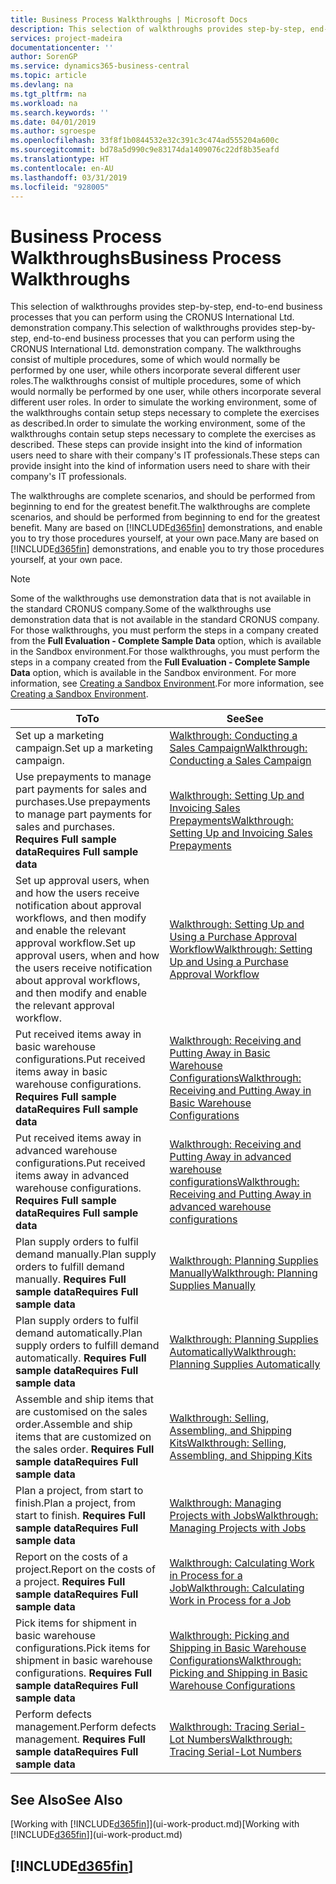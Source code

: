 ```yaml
---
title: Business Process Walkthroughs | Microsoft Docs
description: This selection of walkthroughs provides step-by-step, end-to-end business processes that you can perform using the CRONUS International Ltd. demonstration company. The walkthroughs consist of multiple procedures, some of which would normally be performed by one user, while others incorporate several different user roles. In order to simulate the working environment, some of the walkthroughs contain setup steps necessary to complete the exercises as described. These steps can provide insight into the kind of information users need to share with their company's IT professionals.
services: project-madeira
documentationcenter: ''
author: SorenGP
ms.service: dynamics365-business-central
ms.topic: article
ms.devlang: na
ms.tgt_pltfrm: na
ms.workload: na
ms.search.keywords: ''
ms.date: 04/01/2019
ms.author: sgroespe
ms.openlocfilehash: 33f8f1b0844532e32c391c3c474ad555204a600c
ms.sourcegitcommit: bd78a5d990c9e83174da1409076c22df8b35eafd
ms.translationtype: HT
ms.contentlocale: en-AU
ms.lasthandoff: 03/31/2019
ms.locfileid: "928005"
---
```

# <a name="business-process-walkthroughs"></a><span data-ttu-id="03985-106">Business Process Walkthroughs</span><span class="sxs-lookup"><span data-stu-id="03985-106">Business Process Walkthroughs</span></span>
<span data-ttu-id="03985-107">This selection of walkthroughs provides step-by-step, end-to-end business processes that you can perform using the CRONUS International Ltd. demonstration company.</span><span class="sxs-lookup"><span data-stu-id="03985-107">This selection of walkthroughs provides step-by-step, end-to-end business processes that you can perform using the CRONUS International Ltd. demonstration company.</span></span> <span data-ttu-id="03985-108">The walkthroughs consist of multiple procedures, some of which would normally be performed by one user, while others incorporate several different user roles.</span><span class="sxs-lookup"><span data-stu-id="03985-108">The walkthroughs consist of multiple procedures, some of which would normally be performed by one user, while others incorporate several different user roles.</span></span> <span data-ttu-id="03985-109">In order to simulate the working environment, some of the walkthroughs contain setup steps necessary to complete the exercises as described.</span><span class="sxs-lookup"><span data-stu-id="03985-109">In order to simulate the working environment, some of the walkthroughs contain setup steps necessary to complete the exercises as described.</span></span> <span data-ttu-id="03985-110">These steps can provide insight into the kind of information users need to share with their company's IT professionals.</span><span class="sxs-lookup"><span data-stu-id="03985-110">These steps can provide insight into the kind of information users need to share with their company's IT professionals.</span></span>  

 <span data-ttu-id="03985-111">The walkthroughs are complete scenarios, and should be performed from beginning to end for the greatest benefit.</span><span class="sxs-lookup"><span data-stu-id="03985-111">The walkthroughs are complete scenarios, and should be performed from beginning to end for the greatest benefit.</span></span> <span data-ttu-id="03985-112">Many are based on [!INCLUDE[d365fin](includes/d365fin_md.md)] demonstrations, and enable you to try those procedures yourself, at your own pace.</span><span class="sxs-lookup"><span data-stu-id="03985-112">Many are based on [!INCLUDE[d365fin](includes/d365fin_md.md)] demonstrations, and enable you to try those procedures yourself, at your own pace.</span></span>  

> [!NOTE]
> <span data-ttu-id="03985-113">Some of the walkthroughs use demonstration data that is not available in the standard CRONUS company.</span><span class="sxs-lookup"><span data-stu-id="03985-113">Some of the walkthroughs use demonstration data that is not available in the standard CRONUS company.</span></span> <span data-ttu-id="03985-114">For those walkthroughs, you must perform the steps in a company created from the **Full Evaluation - Complete Sample Data** option, which is available in the Sandbox environment.</span><span class="sxs-lookup"><span data-stu-id="03985-114">For those walkthroughs, you must perform the steps in a company created from the **Full Evaluation - Complete Sample Data** option, which is available in the Sandbox environment.</span></span> <span data-ttu-id="03985-115">For more information, see [Creating a Sandbox Environment](across-how-create-sandbox-environment.md).</span><span class="sxs-lookup"><span data-stu-id="03985-115">For more information, see [Creating a Sandbox Environment](across-how-create-sandbox-environment.md).</span></span>

|<span data-ttu-id="03985-116">To</span><span class="sxs-lookup"><span data-stu-id="03985-116">To</span></span>|<span data-ttu-id="03985-117">See</span><span class="sxs-lookup"><span data-stu-id="03985-117">See</span></span>|  
|--------|---------|  
|<span data-ttu-id="03985-118">Set up a marketing campaign.</span><span class="sxs-lookup"><span data-stu-id="03985-118">Set up a marketing campaign.</span></span>|[<span data-ttu-id="03985-119">Walkthrough: Conducting a Sales Campaign</span><span class="sxs-lookup"><span data-stu-id="03985-119">Walkthrough: Conducting a Sales Campaign</span></span>](walkthrough-conducting-a-sales-campaign.md)|  
|<span data-ttu-id="03985-120">Use prepayments to manage part payments for sales and purchases.</span><span class="sxs-lookup"><span data-stu-id="03985-120">Use prepayments to manage part payments for sales and purchases.</span></span> <span data-ttu-id="03985-121">**Requires Full sample data**</span><span class="sxs-lookup"><span data-stu-id="03985-121">**Requires Full sample data**</span></span> |[<span data-ttu-id="03985-122">Walkthrough: Setting Up and Invoicing Sales Prepayments</span><span class="sxs-lookup"><span data-stu-id="03985-122">Walkthrough: Setting Up and Invoicing Sales Prepayments</span></span>](walkthrough-setting-up-and-invoicing-sales-prepayments.md)|  
|<span data-ttu-id="03985-123">Set up approval users, when and how the users receive notification about approval workflows, and then modify and enable the relevant approval workflow.</span><span class="sxs-lookup"><span data-stu-id="03985-123">Set up approval users, when and how the users receive notification about approval workflows, and then modify and enable the relevant approval workflow.</span></span>|[<span data-ttu-id="03985-124">Walkthrough: Setting Up and Using a Purchase Approval Workflow</span><span class="sxs-lookup"><span data-stu-id="03985-124">Walkthrough: Setting Up and Using a Purchase Approval Workflow</span></span>](walkthrough-setting-up-and-using-a-purchase-approval-workflow.md)|  
|<span data-ttu-id="03985-125">Put received items away in basic warehouse configurations.</span><span class="sxs-lookup"><span data-stu-id="03985-125">Put received items away in basic warehouse configurations.</span></span> <span data-ttu-id="03985-126">**Requires Full sample data**</span><span class="sxs-lookup"><span data-stu-id="03985-126">**Requires Full sample data**</span></span>|[<span data-ttu-id="03985-127">Walkthrough: Receiving and Putting Away in Basic Warehouse Configurations</span><span class="sxs-lookup"><span data-stu-id="03985-127">Walkthrough: Receiving and Putting Away in Basic Warehouse Configurations</span></span>](walkthrough-receiving-and-putting-away-in-basic-warehousing.md)|  
|<span data-ttu-id="03985-128">Put received items away in advanced warehouse configurations.</span><span class="sxs-lookup"><span data-stu-id="03985-128">Put received items away in advanced warehouse configurations.</span></span> <span data-ttu-id="03985-129">**Requires Full sample data**</span><span class="sxs-lookup"><span data-stu-id="03985-129">**Requires Full sample data**</span></span>|[<span data-ttu-id="03985-130">Walkthrough: Receiving and Putting Away in advanced warehouse configurations</span><span class="sxs-lookup"><span data-stu-id="03985-130">Walkthrough: Receiving and Putting Away in advanced warehouse configurations</span></span>](walkthrough-receiving-and-putting-away-in-advanced-warehousing.md)|  
|<span data-ttu-id="03985-131">Plan supply orders to fulfil demand manually.</span><span class="sxs-lookup"><span data-stu-id="03985-131">Plan supply orders to fulfill demand manually.</span></span> <span data-ttu-id="03985-132">**Requires Full sample data**</span><span class="sxs-lookup"><span data-stu-id="03985-132">**Requires Full sample data**</span></span>|[<span data-ttu-id="03985-133">Walkthrough: Planning Supplies Manually</span><span class="sxs-lookup"><span data-stu-id="03985-133">Walkthrough: Planning Supplies Manually</span></span>](walkthrough-planning-supplies-manually.md)|  
|<span data-ttu-id="03985-134">Plan supply orders to fulfil demand automatically.</span><span class="sxs-lookup"><span data-stu-id="03985-134">Plan supply orders to fulfill demand automatically.</span></span> <span data-ttu-id="03985-135">**Requires Full sample data**</span><span class="sxs-lookup"><span data-stu-id="03985-135">**Requires Full sample data**</span></span>|[<span data-ttu-id="03985-136">Walkthrough: Planning Supplies Automatically</span><span class="sxs-lookup"><span data-stu-id="03985-136">Walkthrough: Planning Supplies Automatically</span></span>](walkthrough-planning-supplies-automatically.md)|  
|<span data-ttu-id="03985-137">Assemble and ship items that are customised on the sales order.</span><span class="sxs-lookup"><span data-stu-id="03985-137">Assemble and ship items that are customized on the sales order.</span></span> <span data-ttu-id="03985-138">**Requires Full sample data**</span><span class="sxs-lookup"><span data-stu-id="03985-138">**Requires Full sample data**</span></span>|[<span data-ttu-id="03985-139">Walkthrough: Selling, Assembling, and Shipping Kits</span><span class="sxs-lookup"><span data-stu-id="03985-139">Walkthrough: Selling, Assembling, and Shipping Kits</span></span>](walkthrough-selling-assembling-and-shipping-kits.md)|  
|<span data-ttu-id="03985-140">Plan a project, from start to finish.</span><span class="sxs-lookup"><span data-stu-id="03985-140">Plan a project, from start to finish.</span></span> <span data-ttu-id="03985-141">**Requires Full sample data**</span><span class="sxs-lookup"><span data-stu-id="03985-141">**Requires Full sample data**</span></span>|[<span data-ttu-id="03985-142">Walkthrough: Managing Projects with Jobs</span><span class="sxs-lookup"><span data-stu-id="03985-142">Walkthrough: Managing Projects with Jobs</span></span>](walkthrough-managing-projects-with-jobs.md)|  
|<span data-ttu-id="03985-143">Report on the costs of a project.</span><span class="sxs-lookup"><span data-stu-id="03985-143">Report on the costs of a project.</span></span> <span data-ttu-id="03985-144">**Requires Full sample data**</span><span class="sxs-lookup"><span data-stu-id="03985-144">**Requires Full sample data**</span></span>|[<span data-ttu-id="03985-145">Walkthrough: Calculating Work in Process for a Job</span><span class="sxs-lookup"><span data-stu-id="03985-145">Walkthrough: Calculating Work in Process for a Job</span></span>](walkthrough-calculating-work-in-process-for-a-job.md)|  
|<span data-ttu-id="03985-146">Pick items for shipment in basic warehouse configurations.</span><span class="sxs-lookup"><span data-stu-id="03985-146">Pick items for shipment in basic warehouse configurations.</span></span> <span data-ttu-id="03985-147">**Requires Full sample data**</span><span class="sxs-lookup"><span data-stu-id="03985-147">**Requires Full sample data**</span></span>|[<span data-ttu-id="03985-148">Walkthrough: Picking and Shipping in Basic Warehouse Configurations</span><span class="sxs-lookup"><span data-stu-id="03985-148">Walkthrough: Picking and Shipping in Basic Warehouse Configurations</span></span>](walkthrough-picking-and-shipping-in-basic-warehousing.md)|  
|<span data-ttu-id="03985-149">Perform defects management.</span><span class="sxs-lookup"><span data-stu-id="03985-149">Perform defects management.</span></span> <span data-ttu-id="03985-150">**Requires Full sample data**</span><span class="sxs-lookup"><span data-stu-id="03985-150">**Requires Full sample data**</span></span>|[<span data-ttu-id="03985-151">Walkthrough: Tracing Serial-Lot Numbers</span><span class="sxs-lookup"><span data-stu-id="03985-151">Walkthrough: Tracing Serial-Lot Numbers</span></span>](walkthrough-tracing-serial-lot-numbers.md)|  

## <a name="see-also"></a><span data-ttu-id="03985-152">See Also</span><span class="sxs-lookup"><span data-stu-id="03985-152">See Also</span></span>
<span data-ttu-id="03985-153">[Working with [!INCLUDE[d365fin](includes/d365fin_md.md)]](ui-work-product.md)</span><span class="sxs-lookup"><span data-stu-id="03985-153">[Working with [!INCLUDE[d365fin](includes/d365fin_md.md)]](ui-work-product.md)</span></span>  

## [!INCLUDE[d365fin](includes/free_trial_md.md)]  
